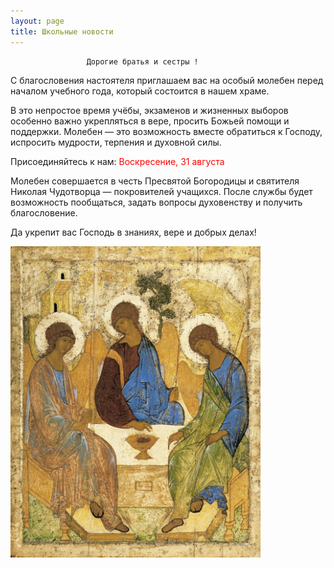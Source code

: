 ```yaml
---
layout: page
title: Школьные новости
---
```


                     Дорогие братья и сестры !

С благословения настоятеля приглашаем вас на особый молебен перед началом учебного года, который состоится в нашем храме.

В это непростое время учёбы, экзаменов и жизненных выборов особенно важно укрепляться в вере, просить Божьей помощи и поддержки. 
Молебен — это возможность вместе обратиться к Господу, испросить мудрости, терпения и духовной силы.

Присоединяйтесь к нам: <span style="color: red;">Воскресение, 31 августа</span>

Молебен совершается в честь Пресвятой Богородицы и святителя Николая Чудотворца — покровителей учащихся.
После службы будет возможность пообщаться, задать вопросы духовенству и получить благословение.

Да укрепит вас Господь в знаниях, вере и добрых делах!

<img src="/assets/img/rublev.jpg" alt="Троица" style="max-width: 400px; height: auto;">



